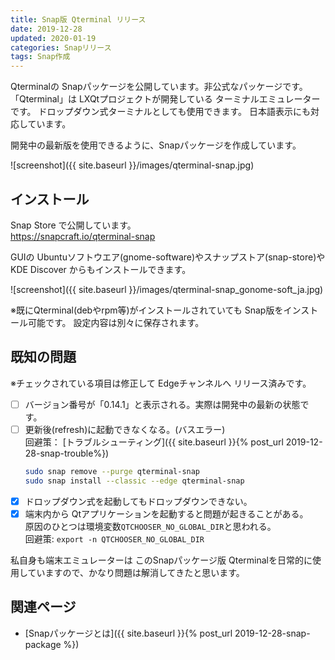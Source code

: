 ```yaml
---
title: Snap版 Qterminal リリース
date: 2019-12-28
updated: 2020-01-19
categories: Snapリリース
tags: Snap作成
---
```


Qterminalの Snapパッケージを公開しています。非公式なパッケージです。  
「Qterminal」は LXQtプロジェクトが開発している ターミナルエミュレーターです。
ドロップダウン式ターミナルとしても使用できます。
日本語表示にも対応しています。

開発中の最新版を使用できるように、Snapパッケージを作成しています。

![screenshot]({{ site.baseurl }}/images/qterminal-snap.jpg)

## インストール

Snap Store で公開しています。  
<https://snapcraft.io/qterminal-snap>

GUIの Ubuntuソフトウエア(gnome-software)やスナップストア(snap-store)や KDE Discover からもインストールできます。

![screenshot]({{ site.baseurl }}/images/qterminal-snap_gonome-soft_ja.jpg)

※既にQterminal(debやrpm等)がインストールされていても Snap版をインストール可能です。
設定内容は別々に保存されます。

## 既知の問題

※チェックされている項目は修正して Edgeチャンネルへ リリース済みです。

- [ ] バージョン番号が「0.14.1」と表示される。実際は開発中の最新の状態です。
- [ ] 更新後(refresh)に起動できなくなる。(バスエラー)  
  回避策： [トラブルシューティング]({{ site.baseurl }}{% post_url 2019-12-28-snap-trouble%})
  ```bash
  sudo snap remove --purge qterminal-snap
  sudo snap install --classic --edge qterminal-snap
  ```
- [x] ドロップダウン式を起動してもドロップダウンできない。
- [X] 端末内から Qtアプリケーションを起動すると問題が起きることがある。  
  原因のひとつは環境変数`QTCHOOSER_NO_GLOBAL_DIR`と思われる。  
  回避策: `export -n QTCHOOSER_NO_GLOBAL_DIR`

私自身も端末エミュレーターは このSnapパッケージ版 Qterminalを日常的に使用していますので、かなり問題は解消してきたと思います。

## 関連ページ

- [Snapパッケージとは]({{ site.baseurl }}{% post_url 2019-12-28-snap-package %})
